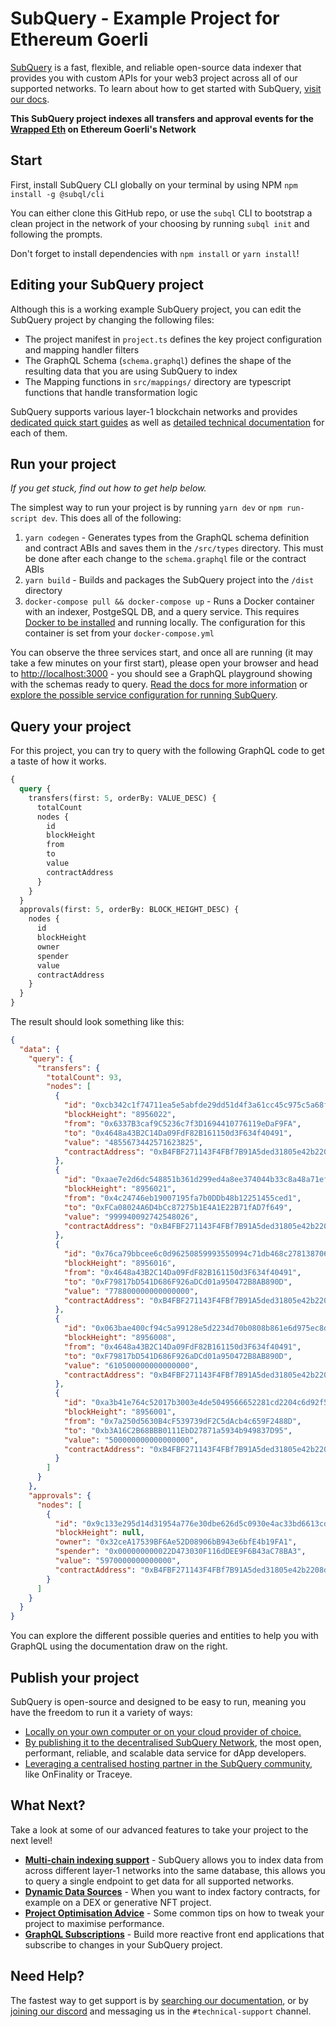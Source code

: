 # SubQuery - Example Project for Ethereum Goerli

[SubQuery](https://subquery.network) is a fast, flexible, and reliable open-source data indexer that provides you with custom APIs for your web3 project across all of our supported networks. To learn about how to get started with SubQuery, [visit our docs](https://academy.subquery.network).

**This SubQuery project indexes all transfers and approval events for the [Wrapped Eth](https://goerli.etherscan.io/address/0xb4fbf271143f4fbf7b91a5ded31805e42b2208d6) on Ethereum Goerli's Network**

## Start

First, install SubQuery CLI globally on your terminal by using NPM `npm install -g @subql/cli`

You can either clone this GitHub repo, or use the `subql` CLI to bootstrap a clean project in the network of your choosing by running `subql init` and following the prompts.

Don't forget to install dependencies with `npm install` or `yarn install`!

## Editing your SubQuery project

Although this is a working example SubQuery project, you can edit the SubQuery project by changing the following files:

- The project manifest in `project.ts` defines the key project configuration and mapping handler filters
- The GraphQL Schema (`schema.graphql`) defines the shape of the resulting data that you are using SubQuery to index
- The Mapping functions in `src/mappings/` directory are typescript functions that handle transformation logic

SubQuery supports various layer-1 blockchain networks and provides [dedicated quick start guides](https://academy.subquery.network/quickstart/quickstart.html) as well as [detailed technical documentation](https://academy.subquery.network/build/introduction.html) for each of them.

## Run your project

_If you get stuck, find out how to get help below._

The simplest way to run your project is by running `yarn dev` or `npm run-script dev`. This does all of the following:

1.  `yarn codegen` - Generates types from the GraphQL schema definition and contract ABIs and saves them in the `/src/types` directory. This must be done after each change to the `schema.graphql` file or the contract ABIs
2.  `yarn build` - Builds and packages the SubQuery project into the `/dist` directory
3.  `docker-compose pull && docker-compose up` - Runs a Docker container with an indexer, PostgeSQL DB, and a query service. This requires [Docker to be installed](https://docs.docker.com/engine/install) and running locally. The configuration for this container is set from your `docker-compose.yml`

You can observe the three services start, and once all are running (it may take a few minutes on your first start), please open your browser and head to [http://localhost:3000](http://localhost:3000) - you should see a GraphQL playground showing with the schemas ready to query. [Read the docs for more information](https://academy.subquery.network/run_publish/run.html) or [explore the possible service configuration for running SubQuery](https://academy.subquery.network/run_publish/references.html).

## Query your project

For this project, you can try to query with the following GraphQL code to get a taste of how it works.

```graphql
{
  query {
    transfers(first: 5, orderBy: VALUE_DESC) {
      totalCount
      nodes {
        id
        blockHeight
        from
        to
        value
        contractAddress
      }
    }
  }
  approvals(first: 5, orderBy: BLOCK_HEIGHT_DESC) {
    nodes {
      id
      blockHeight
      owner
      spender
      value
      contractAddress
    }
  }
}
```

The result should look something like this:

```json
{
  "data": {
    "query": {
      "transfers": {
        "totalCount": 93,
        "nodes": [
          {
            "id": "0xcb342c1f74711ea5e5abfde29dd51d4f3a61cc45c975c5a68f241ee122a4a959",
            "blockHeight": "8956022",
            "from": "0x6337B3caf9C5236c7f3D1694410776119eDaF9FA",
            "to": "0x4648a43B2C14Da09FdF82B161150d3F634f40491",
            "value": "4855673442571623825",
            "contractAddress": "0xB4FBF271143F4FBf7B91A5ded31805e42b2208d6"
          },
          {
            "id": "0xaae7e2d6dc548851b361d299ed4a8ee374044b33c8a48a71ef964ab3680a5874",
            "blockHeight": "8956021",
            "from": "0x4c24746eb19007195fa7b0DDb48b12251455ced1",
            "to": "0xFCa08024A6D4bCc87275b1E4A1E22B71fAD7f649",
            "value": "999940092742548026",
            "contractAddress": "0xB4FBF271143F4FBf7B91A5ded31805e42b2208d6"
          },
          {
            "id": "0x76ca79bbcee6c0d96250859993550994c71db468c2781387069fce0fdfb8e5e4",
            "blockHeight": "8956016",
            "from": "0x4648a43B2C14Da09FdF82B161150d3F634f40491",
            "to": "0xF79817bD541D686F926aDCd01a950472B8AB890D",
            "value": "778800000000000000",
            "contractAddress": "0xB4FBF271143F4FBf7B91A5ded31805e42b2208d6"
          },
          {
            "id": "0x063bae400cf94c5a99128e5d2234d70b0808b861e6d975ec8d749405815255c2",
            "blockHeight": "8956008",
            "from": "0x4648a43B2C14Da09FdF82B161150d3F634f40491",
            "to": "0xF79817bD541D686F926aDCd01a950472B8AB890D",
            "value": "610500000000000000",
            "contractAddress": "0xB4FBF271143F4FBf7B91A5ded31805e42b2208d6"
          },
          {
            "id": "0xa3b41e764c52017b3003e4de5049566652281cd2204c6d92f5e44d1f09032c54",
            "blockHeight": "8956001",
            "from": "0x7a250d5630B4cF539739dF2C5dAcb4c659F2488D",
            "to": "0xb3A16C2B68BBB0111EbD27871a5934b949837D95",
            "value": "500000000000000000",
            "contractAddress": "0xB4FBF271143F4FBf7B91A5ded31805e42b2208d6"
          }
        ]
      }
    },
    "approvals": {
      "nodes": [
        {
          "id": "0x9c133e295d14d31954a776e30dbe626d5c0930e4ac33bd6613cdd1bd2618fb53",
          "blockHeight": null,
          "owner": "0x32ceA17539BF6Ae52D08906bB943e6bfE4b19FA1",
          "spender": "0x000000000022D473030F116dDEE9F6B43aC78BA3",
          "value": "5970000000000000",
          "contractAddress": "0xB4FBF271143F4FBf7B91A5ded31805e42b2208d6"
        }
      ]
    }
  }
}
```

You can explore the different possible queries and entities to help you with GraphQL using the documentation draw on the right.

## Publish your project

SubQuery is open-source and designed to be easy to run, meaning you have the freedom to run it a variety of ways:

- [Locally on your own computer or on your cloud provider of choice.](https://academy.subquery.network/indexer/run_publish/introduction.html#locally-run-it-yourself)
- [By publishing it to the decentralised SubQuery Network](https://academy.subquery.network/indexer/run_publish/introduction.html#publish-to-the-subquery-network), the most open, performant, reliable, and scalable data service for dApp developers.
- [Leveraging a centralised hosting partner in the SubQuery community](https://academy.subquery.network/indexer/run_publish/introduction.html#other-hosting-providers-in-the-subquery-community), like OnFinality or Traceye.

## What Next?

Take a look at some of our advanced features to take your project to the next level!

- [**Multi-chain indexing support**](https://academy.subquery.network/build/multi-chain.html) - SubQuery allows you to index data from across different layer-1 networks into the same database, this allows you to query a single endpoint to get data for all supported networks.
- [**Dynamic Data Sources**](https://academy.subquery.network/build/dynamicdatasources.html) - When you want to index factory contracts, for example on a DEX or generative NFT project.
- [**Project Optimisation Advice**](https://academy.subquery.network/build/optimisation.html) - Some common tips on how to tweak your project to maximise performance.
- [**GraphQL Subscriptions**](https://academy.subquery.network/run_publish/subscription.html) - Build more reactive front end applications that subscribe to changes in your SubQuery project.

## Need Help?

The fastest way to get support is by [searching our documentation](https://academy.subquery.network), or by [joining our discord](https://discord.com/invite/subquery) and messaging us in the `#technical-support` channel.
